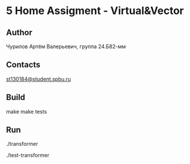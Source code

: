 # 5 Home Assigment - Virtual&Vector

## Author
Чурилов Артём Валерьевич, группа 24.Б82-мм
## Contacts
st130184@student.spbu.ru
## Build


<par> make </par>
<par> make tests </par>
## Run

<par> ./transformer </par>

<par> ./test-transformer </par>
